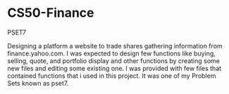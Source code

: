 CS50-Finance
============

PSET7

Designing a platform a website to trade shares gathering information from finance.yahoo.com.
I was expected to design few functions like buying, selling, quote, and portfolio display and other functions by 
creating some new files and editing some existing one. 
I was provided with few files that contained functions that i used in this project. 
It was one of my Problem Sets known as pset7. 
